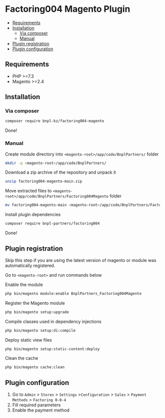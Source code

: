 # Factoring004 Magento Plugin

- [Requirements](#requirements)
- [Installation](#installation)
    * [Via composer](#via-composer)
    * [Manual](#manual)
- [Plugin registration](#plugin-registration)
- [Plugin configuration](#plugin-configuration)

## Requirements

- PHP >=7.3
- Magento >=2.4

## Installation

### Via composer

```bash
composer require bnpl-kz/factoring004-magento
```

Done!

### Manual

Create module directory into ```<magento-root>/app/code/BnplPartners/``` folder

```bash
mkdir -p <magento-root>/app/code/BnplPartners/
```

Download a zip archive of the repository and unpack it

```bash
unzip factoring004-magento-main.zip
```

Move extracted files to ```<magento-root>/app/code/BnplPartners/Factoring004Magento``` folder

```bash
mv factoring004-magento-main <magento-root>/app/code/BnplPartners/Factoring004Magento
```

Install plugin dependencies

```bash
composer require bnpl-partners/factoring004
```

Done!

## Plugin registration

Skip this step if you are using the latest version of magento or module was automatically registered.

Go to ```<magento-root>``` and run commands below

Enable the module

```bash
php bin/magento module:enable BnplPartners_Factoring004Magento
```

Register the Magento module

```bash
php bin/magento setup:upgrade
```

Compile classes used in dependency injections

```bash
php bin/magento setup:di:compile
```

Deploy static view files

```bash
php bin/magento setup:static-content:deploy
```

Clean the cache

```bash
php bin/magento cache:clean
```

## Plugin configuration

1. Go to ```Admin``` > ```Stores``` > ```Settings``` >```Configuration``` > ```Sales``` > ```Payment Methods``` > ```Factoring 0-0-4```
2. Fill required parameters
3. Enable the payment method
